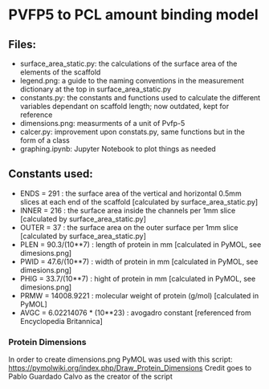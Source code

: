 # PVFP5 to PCL amount binding model

## Files:
 - surface_area_static.py: the calculations of the surface area of the elements of the scaffold
 - legend.png: a guide to the naming conventions in the measurement dictionary at the top in surface_area_static.py
 - constants.py: the constants and functions used to calculate the different variables dependant on scaffold length; now outdated, kept for reference
 - dimensions.png: measurments of a unit of Pvfp-5
 - calcer.py: improvement upon constats.py, same functions but in the form of a class
 - graphing.ipynb: Jupyter Notebook to plot things as needed
 
 ## Constants used:
 - ENDS = 291 : the surface area of the vertical and horizontal 0.5mm slices at each end of the scaffold [calculated by surface_area_static.py]
 - INNER = 216 : the surface area inside the channels per 1mm slice [calculated by surface_area_static.py]
 - OUTER = 37 : the surface area on the outer surface per 1mm slice [calculated by surface_area_static.py]
 - PLEN = 90.3/(10**7) : length of protein in mm [calculated in PyMOL, see dimesions.png]
 - PWID = 47.6/(10**7) : width of protein in mm [calculated in PyMOL, see dimesions.png]
 - PHIG = 33.7/(10**7) : hight of protein in mm [calculated in PyMOL, see dimesions.png]
 - PRMW = 14008.9221 : molecular weight of protein (g/mol) [calculated in PyMOL]
 - AVGC = 6.02214076 * (10**23)  : avogadro constant [referenced from Encyclopedia Britannica]

### Protein Dimensions
In order to create dimensions.png PyMOL was used with this script: https://pymolwiki.org/index.php/Draw_Protein_Dimensions
Credit goes to Pablo Guardado Calvo as the creator of the script
